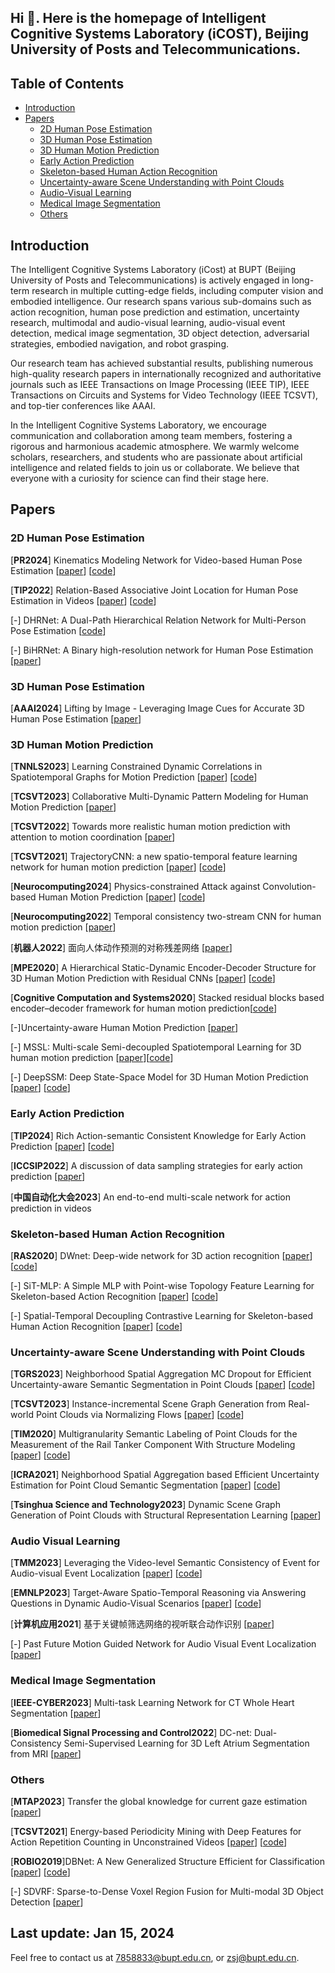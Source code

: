 ## Hi 👋. Here is the homepage of Intelligent Cognitive Systems Laboratory (iCOST), Beijing University of Posts and Telecommunications.

<!--

**Here are some ideas to get you started:**

🙋‍♀️ A short introduction - what is your organization all about?
🌈 Contribution guidelines - how can the community get involved?
👩‍💻 Useful resources - where can the community find your docs? Is there anything else the community should know?
🍿 Fun facts - what does your team eat for breakfast?
🧙 Remember, you can do mighty things with the power of [Markdown](https://docs.github.com/github/writing-on-github/getting-started-with-writing-and-formatting-on-github/basic-writing-and-formatting-syntax)
-->

## Table of Contents

- [Introduction](#introduction)
- [Papers](#papers)
  - [2D Human Pose Estimation](#2d-human-pose-estimation)
  - [3D Human Pose Estimation](#3d-human-pose-estimation)
  - [3D Human Motion Prediction](#3d-human-motion-prediction)
  - [Early Action Prediction](early-action-prediction)
  - [Skeleton-based Human Action Recognition](#skeleton-based-human-action-recognition)
  - [Uncertainty-aware Scene Understanding with Point Clouds](#uncertainty-aware-scene-understanding-with-point-clouds)
  - [Audio-Visual Learning](#audio-visual-learning)
  - [Medical Image Segmentation](medical-image-segmentation)
  - [Others](#others)

## Introduction

The Intelligent Cognitive Systems Laboratory (iCost) at BUPT (Beijing University of Posts and Telecommunications) is actively engaged in long-term research in multiple cutting-edge fields, including computer vision and embodied intelligence. Our research spans various sub-domains such as action recognition, human pose prediction and estimation, uncertainty research, multimodal and audio-visual learning, audio-visual event detection, medical image segmentation, 3D object detection, adversarial strategies, embodied navigation, and robot grasping.

Our research team has achieved substantial results, publishing numerous high-quality research papers in internationally recognized and authoritative journals such as IEEE Transactions on Image Processing (IEEE TIP), IEEE Transactions on Circuits and Systems for Video Technology (IEEE TCSVT), and top-tier conferences like AAAI.

In the Intelligent Cognitive Systems Laboratory, we encourage communication and collaboration among team members, fostering a rigorous and harmonious academic atmosphere. We warmly welcome scholars, researchers, and students who are passionate about artificial intelligence and related fields to join us or collaborate. We believe that everyone with a curiosity for science can find their stage here.

## Papers

### 2D Human Pose Estimation

[**PR2024**] Kinematics Modeling Network for Video-based Human Pose Estimation [[paper](https://arxiv.org/pdf/2207.10971.pdf)] [[code](https://github.com/YHDang/KIMNet)]

[**TIP2022**] Relation-Based Associative Joint Location for Human Pose Estimation in Videos [[paper](https://ieeexplore.ieee.org/document/9786543)] [[code](https://github.com/YHDang/pose-estimation)]

[-] DHRNet: A Dual-Path Hierarchical Relation Network for Multi-Person Pose Estimation [[code](https://github.com/YHDang/DHRNet)]

[-] BiHRNet: A Binary high-resolution network for Human Pose Estimation [[paper](https://arxiv.org/abs/2311.10296)]

### 3D Human Pose Estimation

[**AAAI2024**] Lifting by Image - Leveraging Image Cues for Accurate 3D Human Pose Estimation [[paper](https://arxiv.org/abs/2312.15636)]

### 3D Human Motion Prediction

[**TNNLS2023**] Learning Constrained Dynamic Correlations in Spatiotemporal Graphs for Motion Prediction [[paper](https://ieeexplore.ieee.org/abstract/document/10138910)] [[code](https://github.com/Jaakk0F/DSTD-GCN)]

[**TCSVT2023**] Collaborative Multi-Dynamic Pattern Modeling for Human Motion Prediction [[paper](https://ieeexplore.ieee.org/abstract/document/10025861)]

[**TCSVT2022**] Towards more realistic human motion prediction with attention to motion coordination [[paper](https://ieeexplore.ieee.org/abstract/document/9745623/)]

[**TCSVT2021**] TrajectoryCNN: a new spatio-temporal feature learning network for human motion prediction [[paper](https://ieeexplore.ieee.org/document/9186039)] [[code](https://github.com/lily2lab/TrajectoryCNN)]

[**Neurocomputing2024**] Physics-constrained Attack against Convolution-based Human Motion Prediction [[paper](https://arxiv.org/abs/2306.11990)] [[code](https://github.com/ChengxuDuan/advHMP)]

[**Neurocomputing2022**] Temporal consistency two-stream CNN for human motion prediction [[paper](https://www.sciencedirect.com/science/article/abs/pii/S0925231221014892?via%3Dihub)]

[**机器人2022**] 面向人体动作预测的对称残差网络 [[paper](https://robot.sia.cn/cn/article/doi/10.13973/j.cnki.robot.210188#:~:text=%E6%91%98%E8%A6%81%3A%20%E4%B8%BA%E4%BA%86%E7%A0%94%E7%A9%B6%E4%B8%8D%E5%90%8C%E6%AE%8B%E5%B7%AE%E8%BF%9E%E6%8E%A5%E6%96%B9%E5%BC%8F%E5%AF%B9%E4%BA%BA%E4%BD%93%E5%8A%A8%E4%BD%9C%E9%A2%84%E6%B5%8B%E5%8D%B7%E7%A7%AF%E7%A5%9E%E7%BB%8F%E7%BD%91%E7%BB%9C%E7%9A%84%E5%BD%B1%E5%93%8D%EF%BC%8C%E6%8E%A2%E8%AE%A8%E4%BA%86%E5%9C%A8%E4%BF%9D%E6%8C%81%E7%BD%91%E7%BB%9C%E6%B7%B1%E5%BA%A6%E4%B8%80%E5%AE%9A%E7%9A%84%E6%83%85%E5%86%B5%E4%B8%8B%EF%BC%8C%E5%A6%82%E4%BD%95%E5%88%A9%E7%94%A8%E6%AE%8B%E5%B7%AE%E8%BF%9E%E6%8E%A5%E6%9E%84%E6%88%90%E4%B8%80%E4%B8%AA%E9%AB%98%E6%95%88%E6%8D%95%E6%8D%89%E4%BA%BA%E4%BD%93%E5%8A%A8%E4%BD%9C%E7%89%B9%E5%BE%81%E7%9A%84%E9%A2%84%E6%B5%8B%E6%A8%A1%E5%9E%8B%E3%80%82%20%E9%80%9A%E8%BF%87%E8%A7%82%E5%AF%9F%E4%BA%BA%E4%BD%93%E9%AA%A8%E9%AA%BC%E5%85%B3%E8%8A%82%E7%82%B9%E6%8E%92%E5%88%97%E6%96%B9%E5%BC%8F%EF%BC%8C%E6%8F%90%E5%87%BA%E4%B8%80%E7%A7%8D%E9%80%82%E7%94%A8%E4%BA%8E%E4%BA%BA%E4%BD%93%E9%AA%A8%E9%AA%BC%E5%85%B3%E8%8A%82%E7%82%B9%E9%A2%84%E6%B5%8B%E7%9A%84%E5%AF%B9%E7%A7%B0%E6%AE%8B%E5%B7%AE%E8%BF%9E%E6%8E%A5%E6%96%B9%E6%B3%95%EF%BC%8C%E5%B9%B6%E5%9F%BA%E4%BA%8E%E8%AF%A5%E6%96%B9%E6%B3%95%E8%AE%BE%E8%AE%A1%E4%BA%86%E5%AF%B9%E7%A7%B0%E6%AE%8B%E5%B7%AE%E5%9D%97,%28symmetric%20residual%20block%EF%BC%8CSRB%29%E3%80%82)]

[**MPE2020**] A Hierarchical Static-Dynamic Encoder-Decoder Structure for 3D Human Motion Prediction with Residual CNNs [[paper](https://www.hindawi.com/journals/mpe/2020/7064910/)] [[code](https://github.com/liujin0/SDnet)]

[**Cognitive Computation and Systems2020**] Stacked residual blocks based encoder–decoder framework for human motion prediction[[code](https://github.com/lily2lab/residual_prediction_network)]

[-]Uncertainty-aware Human Motion Prediction [[paper](https://scholar.google.com/scholar?oi=bibs&cluster=11543079145147482533&btnI=1&hl=en)]

[-] MSSL: Multi-scale Semi-decoupled Spatiotemporal Learning for 3D human motion prediction [[paper](https://arxiv.org/abs/2010.05133)][[code](https://github.com/lily2lab/MSSL)]

[-] DeepSSM: Deep State-Space Model for 3D Human Motion Prediction [[paper](https://arxiv.org/abs/2005.12155)] [[code](https://github.com/lily2lab/DeepSSM)]


### Early Action Prediction
[**TIP2024**] Rich Action-semantic Consistent Knowledge for Early Action Prediction [[paper](https://www.semanticscholar.org/reader/7ec7b4929c73ade2c926b65e88bdefaa03148115)] [[code](https://github.com/lily2lab/RACK)]

[**ICCSIP2022**] A discussion of data sampling strategies for early action prediction [[paper](https://link.springer.com/chapter/10.1007/978-981-16-9247-5_24)]

[**中国自动化大会2023**] An end-to-end multi-scale network for action prediction in videos

### Skeleton-based Human Action Recognition

[**RAS2020**] DWnet: Deep-wide network for 3D action recognition [[paper](https://www.sciencedirect.com/science/article/abs/pii/S0921889019308176)] [[code](https://github.com/YHDang/DWnet)]

[-] SiT-MLP: A Simple MLP with Point-wise Topology Feature Learning for Skeleton-based Action Recognition [[paper](https://arxiv.org/abs/2308.16018)] [[code](https://github.com/BUPTSJZhang/SiT-MLP)]

[-] Spatial-Temporal Decoupling Contrastive Learning for Skeleton-based Human Action Recognition [[paper](https://arxiv.org/abs/2312.15144)] [[code](https://github.com/BUPTSJZhang/STD-CL)]

### Uncertainty-aware Scene Understanding with Point Clouds

[**TGRS2023**] Neighborhood Spatial Aggregation MC Dropout for Efficient Uncertainty-aware Semantic Segmentation in Point Clouds [[paper](https://ieeexplore.ieee.org/document/10247069/)] [[code](https://github.com/chaoqi7/Uncertainty_Estimation_PCSS)]

[**TCSVT2023**] Instance-incremental Scene Graph Generation from Real-world Point Clouds via Normalizing Flows [[paper](https://ieeexplore.ieee.org/document/10164228/)] [[code](https://github.com/chaoqi7/GPL3D)]

[**TIM2020**] Multigranularity Semantic Labeling of Point Clouds for the Measurement of the Rail Tanker Component With Structure Modeling [[paper](https://ieeexplore.ieee.org/document/9207911/)] [[code](https://github.com/chaoqi7/Multi-granularity-Semantic-Labeling-with-Structure-Modeling-TIM)]

[**ICRA2021**] Neighborhood Spatial Aggregation based Efficient Uncertainty Estimation for Point Cloud Semantic Segmentation  [[paper](https://ieeexplore.ieee.org/document/9560972/)] [[code](https://github.com/chaoqi7/Uncertainty_Estimation_PCSS)]

[**Tsinghua Science and Technology2023**] Dynamic Scene Graph Generation of Point Clouds with Structural Representation Learning [[paper](https://ieeexplore.ieee.org/document/10225283/)]

### Audio Visual Learning

[**TMM2023**] Leveraging the Video-level Semantic Consistency of Event for Audio-visual Event Localization [[paper](https://ieeexplore.ieee.org/abstract/document/10286391)] [[code](https://github.com/Bravo5542/VSCG)]

[**EMNLP2023**] Target-Aware Spatio-Temporal Reasoning via Answering Questions in Dynamic Audio-Visual Scenarios [[paper](https://aclanthology.org/2023.findings-emnlp.630/)] [[code](https://github.com/Bravo5542/TJSTG)]

[**计算机应用2021**] 基于关键帧筛选网络的视听联合动作识别 [[paper](http://www.joca.cn/CN/10.11772/j.issn.1001-9081.2021060995)]

[-] Past Future Motion Guided Network for Audio Visual Event Localization [[paper](https://arxiv.org/abs/2205.03802v1)]

### Medical Image Segmentation
[**IEEE-CYBER2023**] Multi-task Learning Network for CT Whole Heart Segmentation [[paper](https://ieeexplore.ieee.org/document/10256432)]

[**Biomedical Signal Processing and Control2022**] DC-net: Dual-Consistency Semi-Supervised Learning for 3D Left Atrium Segmentation from MRI [[paper](https://www.sciencedirect.com/science/article/abs/pii/S1746809422003858)]

### Others
[**MTAP2023**] Transfer the global knowledge for current gaze estimation [[paper](https://link.springer.com/article/10.1007/s11042-023-17484-2)]

[**TCSVT2021**] Energy-based Periodicity Mining with Deep Features for Action Repetition Counting in Unconstrained Videos [[paper](https://ieeexplore.ieee.org/document/9339959)] [[code](https://github.com/BUPT-COST-lab/ActionCounting)]

[**ROBIO2019**]DBNet: A New Generalized Structure Efficient for Classification [[paper](https://ieeexplore.ieee.org/abstract/document/8961680/)] [[code](https://github.com/YHDang/DBNet)]

[-] SDVRF: Sparse-to-Dense Voxel Region Fusion for Multi-modal 3D Object Detection [[paper](https://arxiv.org/abs/2304.08304)]

## Last update: Jan 15, 2024

Feel free to contact us at 7858833@bupt.edu.cn, or zsj@bupt.edu.cn.

